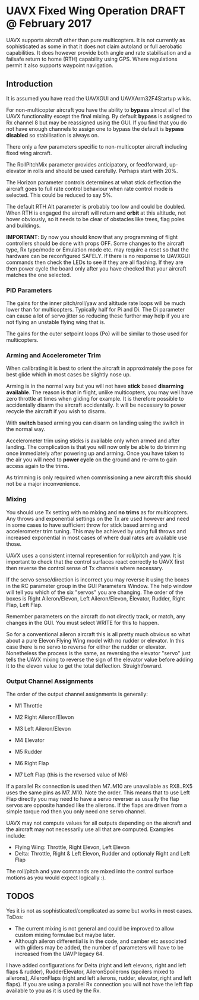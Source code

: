 # UAVX Fixed Wing Operation DRAFT @ February 2017 #

UAVX supports aircraft other than pure multicopters. It is not currently as sophisticated as some in that it does not claim autoland or full aerobatic capabilities. It does however provide both angle 
and rate stabilisation and a failsafe return to home (RTH) capability using GPS. Where regulations permit it also supports waypoint navigation.

## Introduction

It is assumed you have read the UAVXGUI and UAVXArm32F4Startup wikis.

For non-multicopter aircraft you have the ability to **bypass** almost all of the UAVX functionality except the final mixing. By default **bypass** is assigned to Rx channel 8 but may be reassigned using the GUI. If you find that you do not have enough channels to assign one to bypass the default is **bypass disabled** so stabilisation is always on. 

There only a few parameters specific to non-multicopter aircraft including fixed wing aircraft.

The RollPitchMix parameter provides anticipatory, or feedforward, up-elevator in rolls and should be used carefully. Perhaps start with 20%.

The Horizon parameter controls determines at what stick deflection the aircraft goes to full rate control behaviour when 
rate control mode is selected. This could be reduced to say 5%.

The default RTH Alt parameter is probably too low and could be doubled. When RTH is engaged the aircraft will return and **orbit** at this altitude, not hover obviously, so it needs to be clear of obstacles like trees, flag poles and buildings.
 
**IMPORTANT**: By now you should know that any programming of flight controllers should be done with props OFF. Some changes to the aircraft type, Rx type/mode or Emulation mode etc. may require a reset so that the hardware can be reconfigured SAFELY. If there is no response to UAVXGUI commands then check the LEDs to see if they are all flashing. If they are then power cycle the board only after you have checked 
that your aircraft matches the one selected. 

### PID Parameters

The gains for the inner pitch/roll/yaw and altitude rate loops will be much lower than for multicopters. 
Typically half for Pi and Di. The Di parameter can cause a lot of servo jitter so reducing these further may help if you are not flying an unstable flying wing that is.

The gains for the outer setpoint loops (Po) will be similar to those used for multicopters.

### Arming and Accelerometer Trim

When calibrating it is best to orient the aircraft in approximately the pose for best glide which in most cases be slightly nose up. 

Arming is in the normal way but you will not have **stick** based **disarming available**. The reason is that in flight, unlike multicopters, you may well have zero throttle at times when gliding for example. It is therefore possible to accidentally disarm the aircraft accidentally. It will be necessary to power recycle the aircraft if you wish to disarm.

With **switch** based arming you can disarm on landing using the switch in the normal way.

Accelerometer trim using sticks is available only when armed and after landing. The complication is that you will now only be able to do trimming once immediately after powering up and arming. Once you have taken to the air you will need to **power cycle** on the ground and re-arm to gain access again to the trims.

As trimming is only required when commissioning a new aircraft this should not be a major inconvenience.

### Mixing

You should use Tx setting with no mixing and **no trims** as for multicopters. 
Any throws and exponential settings on the Tx are used however and need in some cases to have sufficient throw for stick based arming and accelerometer trim tuning. This may be achieved by using full throws and increased exponential in most cases of where dual rates are available use those.

UAVX uses a consistent internal represention for roll/pitch and yaw. It is important to check that the control surfaces react correctly to UAVX first then reverse the control sense of Tx channels where necessary.

If the servo sense/direction is incorrect you may reverse it using the boxes in the RC parameter group in the GUI Parameters Window. The help window will tell you which of the six "servos" you are changing. 
The order of the boxes is Right Aileron/Elevon, Left Aileron/Elevon, Elevator, Rudder, Right Flap, Left Flap. 

Remember parameters on the aircraft do not directly track, or match, any changes in the GUI. You must select WRITE for this to happen.

So for a conventional aileron aircraft this is all pretty much obvious so what about a pure Elevon Flying Wing model with no rudder or elevator. In this case there is no servo to reverse for either the rudder or elevator. Nonetheless the process is the same, as reversing the elevator "servo" just tells the UAVX mixing to reverse the sign of the elevator value before adding it to the elevon value to get the total deflection. Straightfowrard.

### Output Channel Assignments

The order of the output channel assignments is generally:

* M1 Throttle
* M2 Right Aileron/Elevon
* M3 Left Aileron/Elevon
* M4 Elevator
* M5 Rudder
* M6 Right Flap

* M7 Left Flap (this is the reversed value of M6)

If a parallel Rx connection is used then M7..M10 are unavailable as RX8..RX5 uses the same pins as M7..M10. Note the order. This means that to use Left Flap directly you may need to have a servo reverser as usually the flap servos are opposite handed like the ailerons. If the flaps are driven from a simple torque rod then you only need one servo channel.

UAVX may not compute values for all outputs depending on the aircraft and the aircraft may not necessarily use all that are computed. Examples include:

* Flying Wing: Throttle, Right Elevon, Left Elevon
* Delta: Throttle, Right & Left Elevon, Rudder and optionaly Right and Left Flap

The roll/pitch and yaw commands are mixed into the control surface motions as you would expect logically :).

       
## TODOS

Yes it is not as sophisticated/complicated as some but works in most cases. ToDos: 

 * The current mixing is not general and could be improved to allow custom mixing formulae but maybe later.
 * Although aileron differential is in the code, and camber etc associated with gliders may be added, the number of parameters will have to be increased from the UAVP legacy 64.


I have added configurations for Delta (right and left elevons, right and left flaps & rudder), RudderElevator, AileronSpoilerons (spoilers mixed to ailerons), AileronFlaps (right and left ailerons, rudder, elevator, right and left flaps). If you are using a parallel Rx connection you will not have the left flap available to you as it is used by the Rx.


